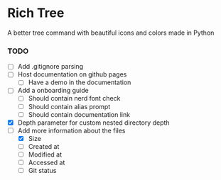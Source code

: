 # Rich Tree
 A better tree command with beautiful icons and colors made in Python

### TODO

- [ ] Add .gitignore parsing
- [ ] Host documentation on github pages
  - [ ] Have a demo in the documentation
- [ ] Add a onboarding guide
  - [ ] Should contain nerd font check
  - [ ] Should contain alias prompt
  - [ ] Should contain documentation link
- [x] Depth parameter for custom nested directory depth
- [ ] Add more information about the files
  - [x] Size
  - [ ] Created at
  - [ ] Modified at
  - [ ] Accessed at
  - [ ] Git status
